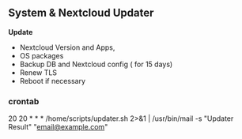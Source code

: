 ## System & Nextcloud Updater
**Update**
- Nextcloud Version and Apps, 
- OS packages 
- Backup DB and Nextcloud config ( for 15 days)
- Renew TLS 
- Reboot if necessary

### crontab
20 20 * * * /home/scripts/updater.sh 2>&1 | /usr/bin/mail -s "Updater Result" "email@example.com"

